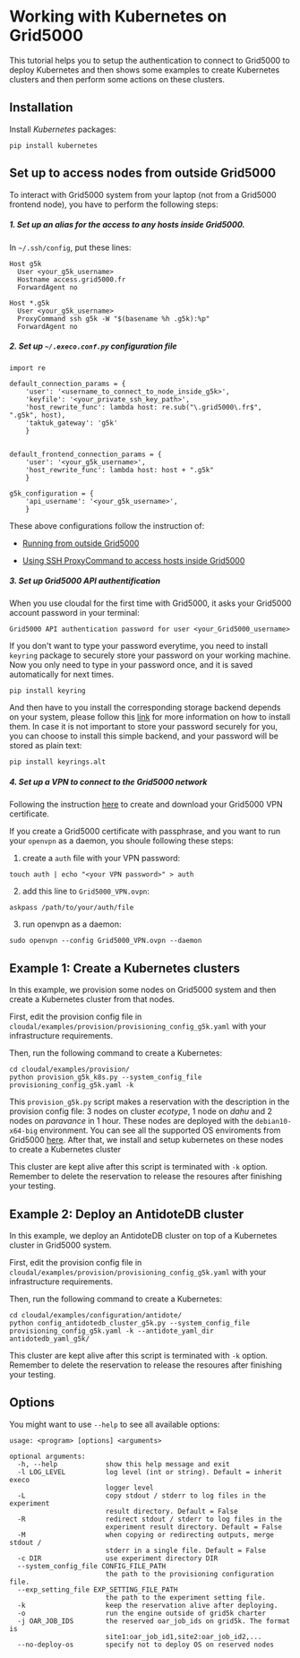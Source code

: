 # Working with Kubernetes on Grid5000

This tutorial helps you to setup the authentication to connect to Grid5000 to deploy Kubernetes and then shows some examples to create Kubernetes clusters and then perform some actions on these clusters.

## Installation

Install _Kubernetes_ packages:

```
pip install kubernetes
```

## Set up to access nodes from outside Grid5000
To interact with Grid5000 system from your laptop (not from a Grid5000 frontend node), you have to perform the following steps:

##### 1. Set up an alias for the access to any hosts inside Grid5000. 

In `~/.ssh/config`, put these lines:
```
Host g5k
  User <your_g5k_username>
  Hostname access.grid5000.fr
  ForwardAgent no

Host *.g5k
  User <your_g5k_username>
  ProxyCommand ssh g5k -W "$(basename %h .g5k):%p"
  ForwardAgent no
```


##### 2. Set up `~/.execo.conf.py` configuration file 

```
import re
  
default_connection_params = {
    'user': '<username_to_connect_to_node_inside_g5k>',
    'keyfile': '<your_private_ssh_key_path>',
    'host_rewrite_func': lambda host: re.sub("\.grid5000\.fr$", ".g5k", host),
    'taktuk_gateway': 'g5k'
    }


default_frontend_connection_params = {
    'user': '<your_g5k_username>',
    'host_rewrite_func': lambda host: host + ".g5k"
    }

g5k_configuration = {
    'api_username': '<your_g5k_username>',
    }

```

These above configurations follow the instruction of: 

- [Running from outside Grid5000](http://execo.gforge.inria.fr/doc/latest-stable/execo_g5k.html#running-from-outside-grid5000)

- [Using SSH ProxyCommand to access hosts inside Grid5000](https://www.grid5000.fr/w/SSH#Using_SSH_ProxyCommand_feature_to_ease_the_access_to_hosts_inside_Grid.275000)


##### 3. Set up Grid5000 API authentification 

When you use cloudal for the first time with Grid5000, it asks your Grid5000 account password in your terminal:
```
Grid5000 API authentication password for user <your_Grid5000_username>
```

If you don't want to type your password everytime, you need to install `keyring` package to securely store your password on your working machine. Now you only need to type in your password once, and it is saved automatically for next times.
```
pip install keyring
```
And then have to you install the corresponding storage backend depends on your system, please follow this [link](https://pypi.org/project/keyring/) for more information on how to install them. 
In case it is not important to store your password securely for you, you can choose to install this simple backend, and your password will be stored as plain text:
```
pip install keyrings.alt
```
##### 4. Set up a VPN to connect to the Grid5000 network

Following the instruction [here](https://www.grid5000.fr/w/VPN?fbclid=IwAR1t_5TBkUhJ5LkMSO2BRkjp-CAksRfEKf4-HrBBxGkOa_yDXIRT40SWvRE) to create and download your Grid5000 VPN certificate.

If you create a Grid5000 certificate with passphrase, and you want to run your `openvpn` as a daemon, you shoule following these steps:
1. create a `auth` file with your VPN password:
```
touch auth | echo "<your VPN password>" > auth
```

2. add this line to `Grid5000_VPN.ovpn`:
```
askpass /path/to/your/auth/file
```
3. run openvpn as a daemon:
```
sudo openvpn --config Grid5000_VPN.ovpn --daemon
```


## Example 1: Create a Kubernetes clusters
In this example, we provision some nodes on Grid5000 system and then create a Kubernetes cluster from that nodes.

First, edit the provision config file in `cloudal/examples/provision/provisioning_config_g5k.yaml` with your infrastructure requirements.

Then, run the following command to create a Kubernetes:
```
cd cloudal/examples/provision/
python provision_g5k_k8s.py --system_config_file provisioning_config_g5k.yaml -k
```

This `provision_g5k.py` script makes a reservation with the description in the provision config file: 3 nodes on cluster *ecotype*, 1 node on *dahu* and 2 nodes on *paravance* in 1 hour. These nodes are deployed with the `debian10-x64-big` environment. You can see all the supported OS enviroments from Grid5000 [here](https://www.grid5000.fr/w/Getting_Started#Deploying_nodes_with_Kadeploy). After that, we install and setup kubernetes on these nodes to create a Kubernetes cluster

This cluster are kept alive after this script is terminated with `-k` option. Remember to delete the reservation to release the resoures after finishing your testing.


## Example 2: Deploy an AntidoteDB cluster

In this example, we deploy an AntidoteDB cluster on top of a Kubernetes cluster in Grid5000 system.

First, edit the provision config file in `cloudal/examples/provision/provisioning_config_g5k.yaml` with your infrastructure requirements.

Then, run the following command to create a Kubernetes:
```
cd cloudal/examples/configuration/antidote/
python config_antidotedb_cluster_g5k.py --system_config_file provisioning_config_g5k.yaml -k --antidote_yaml_dir antidotedb_yaml_g5k/ 
```

This cluster are kept alive after this script is terminated with `-k` option. Remember to delete the reservation to release the resoures after finishing your testing.

## Options
You might want to use `--help` to see all available options:
```
usage: <program> [options] <arguments>

optional arguments:
  -h, --help            show this help message and exit
  -l LOG_LEVEL          log level (int or string). Default = inherit execo
                        logger level
  -L                    copy stdout / stderr to log files in the experiment
                        result directory. Default = False
  -R                    redirect stdout / stderr to log files in the
                        experiment result directory. Default = False
  -M                    when copying or redirecting outputs, merge stdout /
                        stderr in a single file. Default = False
  -c DIR                use experiment directory DIR
  --system_config_file CONFIG_FILE_PATH
                        the path to the provisioning configuration file.
  --exp_setting_file EXP_SETTING_FILE_PATH
                        the path to the experiment setting file.
  -k                    keep the reservation alive after deploying.
  -o                    run the engine outside of grid5k charter
  -j OAR_JOB_IDS        the reserved oar_job_ids on grid5k. The format is
                        site1:oar_job_id1,site2:oar_job_id2,...
  --no-deploy-os        specify not to deploy OS on reserved nodes
```